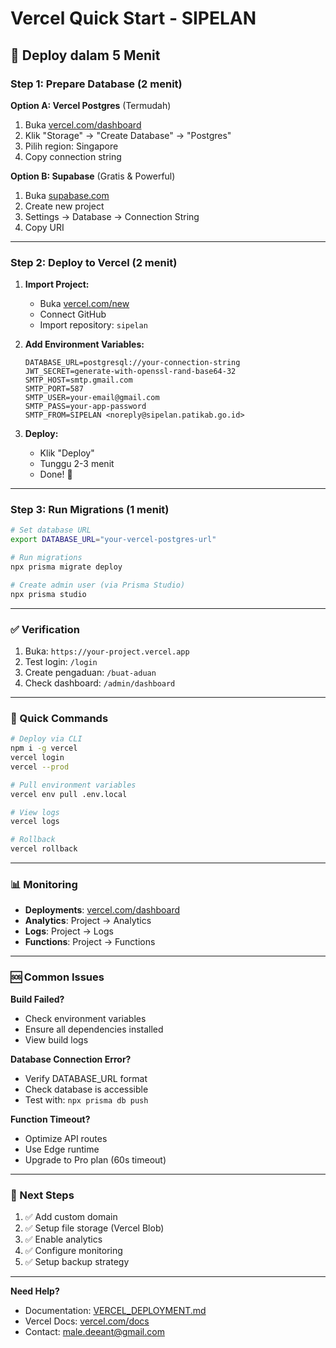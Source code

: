 # Vercel Quick Start - SIPELAN

## 🚀 Deploy dalam 5 Menit

### Step 1: Prepare Database (2 menit)

**Option A: Vercel Postgres** (Termudah)
1. Buka [vercel.com/dashboard](https://vercel.com/dashboard)
2. Klik "Storage" → "Create Database" → "Postgres"
3. Pilih region: Singapore
4. Copy connection string

**Option B: Supabase** (Gratis & Powerful)
1. Buka [supabase.com](https://supabase.com)
2. Create new project
3. Settings → Database → Connection String
4. Copy URI

---

### Step 2: Deploy to Vercel (2 menit)

1. **Import Project:**
   - Buka [vercel.com/new](https://vercel.com/new)
   - Connect GitHub
   - Import repository: `sipelan`

2. **Add Environment Variables:**
   ```
   DATABASE_URL=postgresql://your-connection-string
   JWT_SECRET=generate-with-openssl-rand-base64-32
   SMTP_HOST=smtp.gmail.com
   SMTP_PORT=587
   SMTP_USER=your-email@gmail.com
   SMTP_PASS=your-app-password
   SMTP_FROM=SIPELAN <noreply@sipelan.patikab.go.id>
   ```

3. **Deploy:**
   - Klik "Deploy"
   - Tunggu 2-3 menit
   - Done! 🎉

---

### Step 3: Run Migrations (1 menit)

```bash
# Set database URL
export DATABASE_URL="your-vercel-postgres-url"

# Run migrations
npx prisma migrate deploy

# Create admin user (via Prisma Studio)
npx prisma studio
```

---

### ✅ Verification

1. Buka: `https://your-project.vercel.app`
2. Test login: `/login`
3. Create pengaduan: `/buat-aduan`
4. Check dashboard: `/admin/dashboard`

---

### 🔧 Quick Commands

```bash
# Deploy via CLI
npm i -g vercel
vercel login
vercel --prod

# Pull environment variables
vercel env pull .env.local

# View logs
vercel logs

# Rollback
vercel rollback
```

---

### 📊 Monitoring

- **Deployments**: [vercel.com/dashboard](https://vercel.com/dashboard)
- **Analytics**: Project → Analytics
- **Logs**: Project → Logs
- **Functions**: Project → Functions

---

### 🆘 Common Issues

**Build Failed?**
- Check environment variables
- Ensure all dependencies installed
- View build logs

**Database Connection Error?**
- Verify DATABASE_URL format
- Check database is accessible
- Test with: `npx prisma db push`

**Function Timeout?**
- Optimize API routes
- Use Edge runtime
- Upgrade to Pro plan (60s timeout)

---

### 🎯 Next Steps

1. ✅ Add custom domain
2. ✅ Setup file storage (Vercel Blob)
3. ✅ Enable analytics
4. ✅ Configure monitoring
5. ✅ Setup backup strategy

---

**Need Help?**
- Documentation: [VERCEL_DEPLOYMENT.md](./VERCEL_DEPLOYMENT.md)
- Vercel Docs: [vercel.com/docs](https://vercel.com/docs)
- Contact: male.deeant@gmail.com
